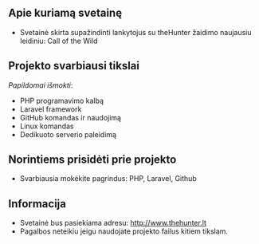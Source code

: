 ## Apie kuriamą svetainę

- Svetainė skirta supažindinti lankytojus su theHunter žaidimo naujausiu leidiniu: Call of the Wild

## Projekto svarbiausi tikslai

_Papildomai išmokti_:
- PHP programavimo kalbą
- Laravel framework
- GitHub komandas ir naudojimą
- Linux komandas
- Dedikuoto serverio paleidimą

## Norintiems prisidėti prie projekto

- Svarbiausia mokėkite pagrindus: PHP, Laravel, Github

## Informacija

- Svetainė bus pasiekiama adresu: http://www.thehunter.lt
- Pagalbos neteikiu jeigu naudojate projekto failus kitiem tikslam.